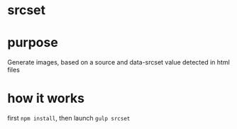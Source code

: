 # srcset

# purpose
Generate images, based on a source and data-srcset value detected in html files

# how it works
first `npm install`, then launch `gulp srcset`
